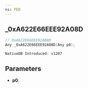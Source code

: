 ```yaml
---
ns: PED
---
```

## _0xA622E66EEE92A08D

```c
// 0xA622E66EEE92A08D
Any _0xA622E66EEE92A08D(Any p0);
```

```
NativeDB Introduced: v1207
```

## Parameters
* **p0**:
